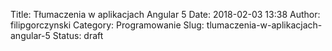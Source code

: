 Title: Tłumaczenia w aplikacjach Angular 5
Date: 2018-02-03 13:38
Author: filipgorczynski
Category: Programowanie
Slug: tlumaczenia-w-aplikacjach-angular-5
Status: draft


